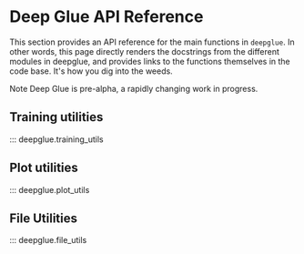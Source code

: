 # Deep Glue API Reference
This section provides an API reference for the main functions in `deepglue`. In other words, this page directly renders the docstrings from the different modules in deepglue, and provides links to the functions themselves in the code base. It's how you dig into the weeds. 

Note Deep Glue is pre-alpha, a rapidly changing work in progress. 

## Training utilities

::: deepglue.training_utils

## Plot utilities

::: deepglue.plot_utils


## File Utilities

::: deepglue.file_utils